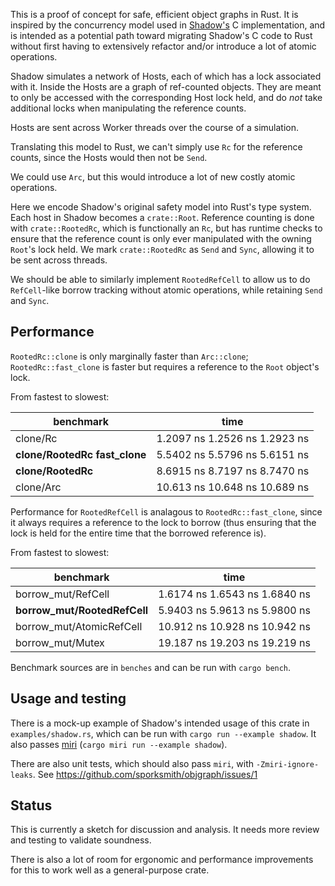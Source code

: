 This is a proof of concept for safe, efficient object graphs in Rust.  It is
inspired by the concurrency model used in
[Shadow's](https://github.com/shadow/shadow) C implementation, and is intended
as a potential path toward migrating Shadow's C code to Rust without first
having to extensively refactor and/or introduce a lot of atomic operations.

Shadow simulates a network of Hosts, each of which has a lock associated with
it.  Inside the Hosts are a graph of ref-counted objects. They are meant to only
be accessed with the corresponding Host lock held, and do *not* take additional
locks when manipulating the reference counts.

Hosts are sent across Worker threads over the course of a simulation.

Translating this model to Rust, we can't simply use `Rc` for the reference counts,
since the Hosts would then not be `Send`.

We could use `Arc`, but this would introduce a lot of new costly atomic operations.

Here we encode Shadow's original safety model into Rust's type system. Each host
in Shadow becomes a `crate::Root`. Reference counting is done with
`crate::RootedRc`, which is functionally an `Rc`, but has runtime checks to
ensure that the reference count is only ever manipulated with the owning
`Root`'s lock held. We mark `crate::RootedRc` as `Send` and `Sync`, allowing it
to be sent across threads.

We should be able to similarly implement `RootedRefCell` to allow us to do `RefCell`-like
borrow tracking without atomic operations, while retaining `Send` and `Sync`.

## Performance

`RootedRc::clone` is only marginally faster than `Arc::clone`;
`RootedRc::fast_clone` is faster but requires a reference to the `Root`
object's lock.

From fastest to slowest:

| benchmark | time |
| -------- | ------ |
| clone/Rc                  | 1.2097 ns 1.2526 ns 1.2923 ns |
| **clone/RootedRc fast_clone** | 5.5402 ns 5.5796 ns 5.6151 ns |
| **clone/RootedRc**             | 8.6915 ns 8.7197 ns 8.7470 ns |
| clone/Arc                  | 10.613 ns 10.648 ns 10.689 ns |


Performance for `RootedRefCell` is analagous to `RootedRc::fast_clone`,
since it always requires a reference to the lock to borrow (thus ensuring
that the lock is held for the entire time that the borrowed reference is).

From fastest to slowest:


| benchmark | time |
| -------- | ------ |
| borrow_mut/RefCell       | 1.6174 ns 1.6543 ns 1.6840 ns |
| **borrow_mut/RootedRefCell** | 5.9403 ns 5.9613 ns 5.9800 ns |
| borrow_mut/AtomicRefCell | 10.912 ns 10.928 ns 10.942 ns |
| borrow_mut/Mutex         | 19.187 ns 19.203 ns 19.219 ns |

Benchmark sources are in `benches` and can be run with `cargo bench`.

## Usage and testing

There is a mock-up example of Shadow's intended usage of this crate in
`examples/shadow.rs`, which can be run with `cargo run --example shadow`. It
also passes [miri](https://github.com/rust-lang/miri) (`cargo miri run --example shadow`).

There are also unit tests, which should also pass `miri`, with
`-Zmiri-ignore-leaks`. See https://github.com/sporksmith/objgraph/issues/1

## Status

This is currently a sketch for discussion and analysis. It needs more review
and testing to validate soundness.

There is also a lot of room for ergonomic and performance improvements for this
to work well as a general-purpose crate.
